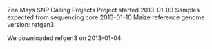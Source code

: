 Zea Mays SNP Calling Projects
Project started 2013-01-03
Samples expected from sequencing core 2013-01-10
Maize reference genome version: refgen3

We downloaded refgen3 on 2013-01-04.

